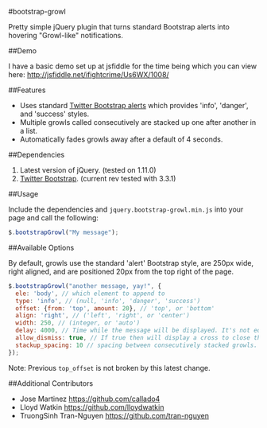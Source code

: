 #bootstrap-growlPretty simple jQuery plugin that turns standard Bootstrap alerts into hovering "Growl-like" notifications.##DemoI have a basic demo set up at jsfiddle for the time being which you can view here: http://jsfiddle.net/ifightcrime/Us6WX/1008/##Features* Uses standard [Twitter Bootstrap alerts](http://twitter.github.com/bootstrap/components.html#alerts) which provides 'info', 'danger', and 'success' styles.* Multiple growls called consecutively are stacked up one after another in a list.* Automatically fades growls away after a default of 4 seconds.##Dependencies1. Latest version of jQuery. (tested on 1.11.0)2. [Twitter Bootstrap](http://twitter.github.com/bootstrap/index.html). (current rev tested with 3.3.1)##UsageInclude the dependencies and `jquery.bootstrap-growl.min.js` into your page and call the following:```javascript$.bootstrapGrowl("My message");```##Available OptionsBy default, growls use the standard 'alert' Bootstrap style, are 250px wide, right aligned, and are positioned 20px from the top right of the page.```javascript$.bootstrapGrowl("another message, yay!", {  ele: 'body', // which element to append to  type: 'info', // (null, 'info', 'danger', 'success')  offset: {from: 'top', amount: 20}, // 'top', or 'bottom'  align: 'right', // ('left', 'right', or 'center')  width: 250, // (integer, or 'auto')  delay: 4000, // Time while the message will be displayed. It's not equivalent to the *demo* timeOut!  allow_dismiss: true, // If true then will display a cross to close the popup.  stackup_spacing: 10 // spacing between consecutively stacked growls.});```Note: Previous ```top_offset``` is not broken by this latest change.##Additional Contributors* Jose Martinez https://github.com/callado4* Lloyd Watkin https://github.com/lloydwatkin* TruongSinh Tran-Nguyen https://github.com/tran-nguyen